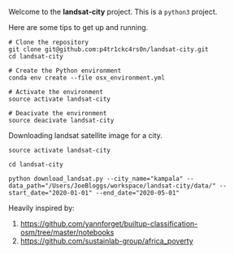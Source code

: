 Welcome to the **landsat-city** project. This is a `python3` project.

Here are some tips to get up and running.

```
# Clone the repository
git clone git@github.com:p4tr1ckc4rs0n/landsat-city.git
cd landsat-city

# Create the Python environment
conda env create --file osx_environment.yml

# Activate the environment
source activate landsat-city

# Deacivate the environment
source deacivate landsat-city
```

Downloading landsat satellite image for a city.

```
source activate landsat-city

cd landsat-city

python download_landsat.py --city_name="kampala" --data_path="/Users/JoeBloggs/workspace/landsat-city/data/" --start_date="2020-01-01" --end_date="2020-05-01"
```

Heavily inspired by:
1. https://github.com/yannforget/builtup-classification-osm/tree/master/notebooks
2. https://github.com/sustainlab-group/africa_poverty
